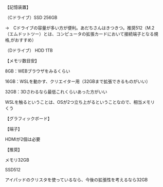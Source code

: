 【記憶装置】

（Cドライブ）SSD 256GB 　

→　Cドライブの容量が多い方が便利。あだちさんはきつきつ。推奨512（M.2（エムドットツー）とは、コンピュータの拡張カードにおいて接続端子となる規格,がおすすめ）

（Dドライブ） HDD 1TB



【メモリ数目安】

8GB：WEBブラウザをみるくらい

16GB：WSLを動かす、クリエイター用（32GBまで拡張できるものがいい）

32GB：3Dさわるなら最低これくらいあった方がいい



WSLを触るということは、OSが2つ立ち上がるということなので、相当メモリくう



【グラフィックボード】





【端子】

HDMIが2個は必要





【推奨】

メモリ32GB

SSD512

アイパッドのクリスタを使っているなら、今後の拡張性を考えるなら32GB





